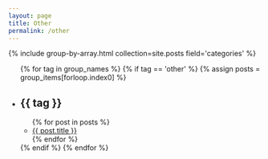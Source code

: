 ```yaml
---
layout: page
title: Other
permalink: /other
---
```


{% include group-by-array.html collection=site.posts field='categories' %}

<ul>
  {% for tag in group_names %}
    {% if tag == 'other' %}
      {% assign posts = group_items[forloop.index0] %}
      <li>
        <h2>{{ tag }}</h2>
        <ul>
          {% for post in posts %}
          <li>
            <a href='{{ site.baseurl }}{{ post.url }}'>{{ post.title }}</a>
          </li>
          {% endfor %}
        </ul>
      </li>
    {% endif %}
  {% endfor %}
</ul>
